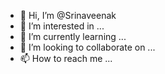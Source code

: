 - 👋 Hi, I’m @Srinaveenak
- 👀 I’m interested in ...
- 🌱 I’m currently learning ...
- 💞️ I’m looking to collaborate on ...
- 📫 How to reach me ...

<!---
Srinaveenak/Srinaveenak is a ✨ special ✨ repository because its `README.md` (this file) appears on your GitHub profile.
You can click the Preview link to take a look at your changes.
--->
